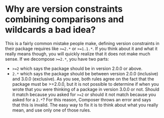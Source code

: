 # Why are version constraints combining comparisons and wildcards a bad idea?
This is a fairly common mistake people make, defining version constraints in
their package requires like `>=2.*` or `>=1.1.*`.
If you think about it and what it really means though, you will quickly
realize that it does not make much sense. If we decompose `>=2.*`, you
have two parts:
- `>=2` which says the package should be in version 2.0.0 or above.
- `2.*` which says the package should be between version 2.0.0 (inclusive)
  and 3.0.0 (exclusive).
As you see, both rules agree on the fact that the package must be >=2.0.0,
but it is not possible to determine if when you wrote that you were thinking
of a package in version 3.0.0 or not. Should it match because you asked for
`>=2` or should it not match because you asked for a `2.*`?
For this reason, Composer throws an error and says that this is invalid.
The easy way to fix it is to think about what you really mean, and use only
one of those rules.
